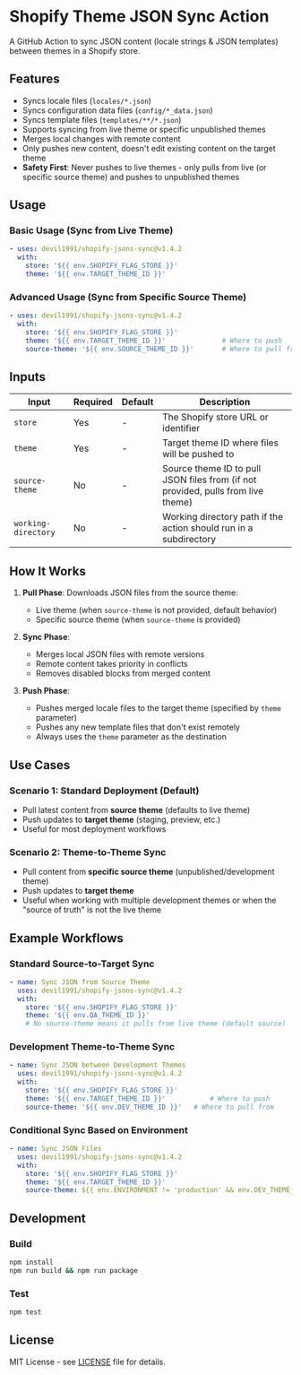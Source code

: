 # Shopify Theme JSON Sync Action

A GitHub Action to sync JSON content (locale strings & JSON templates) between themes in a Shopify store.

## Features

- Syncs locale files (`locales/*.json`)
- Syncs configuration data files (`config/*_data.json`) 
- Syncs template files (`templates/**/*.json`)
- Supports syncing from live theme or specific unpublished themes
- Merges local changes with remote content
- Only pushes new content, doesn't edit existing content on the target theme
- **Safety First**: Never pushes to live themes - only pulls from live (or specific source theme) and pushes to unpublished themes

## Usage

### Basic Usage (Sync from Live Theme)

```yaml
- uses: devil1991/shopify-jsons-sync@v1.4.2
  with:
    store: '${{ env.SHOPIFY_FLAG_STORE }}'
    theme: '${{ env.TARGET_THEME_ID }}'
```

### Advanced Usage (Sync from Specific Source Theme)

```yaml
- uses: devil1991/shopify-jsons-sync@v1.4.2
  with:
    store: '${{ env.SHOPIFY_FLAG_STORE }}'
    theme: '${{ env.TARGET_THEME_ID }}'              # Where to push
    source-theme: '${{ env.SOURCE_THEME_ID }}'       # Where to pull from
```

## Inputs

| Input | Required | Default | Description |
|-------|----------|---------|-------------|
| `store` | Yes | - | The Shopify store URL or identifier |
| `theme` | Yes | - | Target theme ID where files will be pushed to |
| `source-theme` | No | - | Source theme ID to pull JSON files from (if not provided, pulls from live theme) |
| `working-directory` | No | - | Working directory path if the action should run in a subdirectory |

## How It Works

1. **Pull Phase**: Downloads JSON files from the source theme:
   - Live theme (when `source-theme` is not provided, default behavior)
   - Specific source theme (when `source-theme` is provided)

2. **Sync Phase**: 
   - Merges local JSON files with remote versions
   - Remote content takes priority in conflicts
   - Removes disabled blocks from merged content

3. **Push Phase**: 
   - Pushes merged locale files to the target theme (specified by `theme` parameter)
   - Pushes any new template files that don't exist remotely
   - Always uses the `theme` parameter as the destination

## Use Cases

### Scenario 1: Standard Deployment (Default)
- Pull latest content from **source theme** (defaults to live theme)
- Push updates to **target theme** (staging, preview, etc.)
- Useful for most deployment workflows

### Scenario 2: Theme-to-Theme Sync
- Pull content from **specific source theme** (unpublished/development theme)
- Push updates to **target theme**
- Useful when working with multiple development themes or when the "source of truth" is not the live theme

## Example Workflows

### Standard Source-to-Target Sync
```yaml
- name: Sync JSON from Source Theme
  uses: devil1991/shopify-jsons-sync@v1.4.2
  with:
    store: '${{ env.SHOPIFY_FLAG_STORE }}'
    theme: '${{ env.QA_THEME_ID }}'
    # No source-theme means it pulls from live theme (default source)
```

### Development Theme-to-Theme Sync
```yaml
- name: Sync JSON between Development Themes
  uses: devil1991/shopify-jsons-sync@v1.4.2
  with:
    store: '${{ env.SHOPIFY_FLAG_STORE }}'
    theme: '${{ env.TARGET_THEME_ID }}'           # Where to push
    source-theme: '${{ env.DEV_THEME_ID }}'   # Where to pull from
```

### Conditional Sync Based on Environment
```yaml
- name: Sync JSON Files
  uses: devil1991/shopify-jsons-sync@v1.4.2
  with:
    store: '${{ env.SHOPIFY_FLAG_STORE }}'
    theme: '${{ env.TARGET_THEME_ID }}'
    source-theme: ${{ env.ENVIRONMENT != 'production' && env.DEV_THEME_ID || '' }}
```

## Development

### Build
```bash
npm install
npm run build && npm run package
```

### Test
```bash
npm test
```

## License

MIT License - see [LICENSE](LICENSE) file for details.
